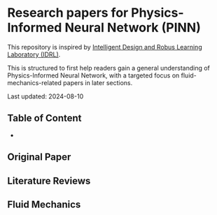 # Research papers for Physics-Informed Neural Network (PINN)

This repository is inspired by [Intelligent Design and Robus Learning Laboratory (IDRL)](https://github.com/idrl-lab/PINNpapers?tab=readme-ov-file).

This is structured to first help readers gain a general understanding of Physics-Informed Neural Network, with a targeted focus on fluid-mechanics-related papers in later sections.

Last updated: 2024-08-10


## Table of Content
- 
## Original Paper
## Literature Reviews
## Fluid Mechanics